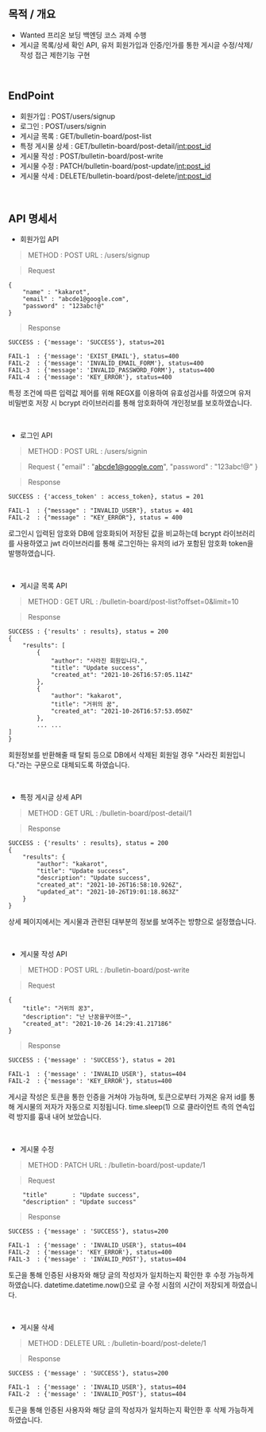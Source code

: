 ## 목적 / 개요

- Wanted 프리온 보딩 백엔딩 코스 과제 수행
- 게시글 목록/상세 확인 API, 유저 회원가입과 인증/인가를 통한 게시글 수정/삭제/작성 접근 제한기능 구현

<br>

## EndPoint

- 회원가입         : POST/users/signup 
- 로그인           : POST/users/signin
- 게시글 목록      : GET/bulletin-board/post-list
- 특정 게시물 상세 : GET/bulletin-board/post-detail/<int:post_id>
- 게시물 작성      : POST/bulletin-board/post-write
- 게시물 수정      : PATCH/bulletin-board/post-update/<int:post_id>
- 게시물 삭세      : DELETE/bulletin-board/post-delete/<int:post_id>

<br>

## API 명세서

- 회원가입 API
> METHOD : POST
> URL : /users/signup 

> Request
```
{
    "name" : "kakarot",
    "email" : "abcde1@google.com",
    "password" : "123abc!@"
}
```

> Response
```
SUCCESS : {'message': 'SUCCESS'}, status=201

FAIL-1  : {'message': 'EXIST_EMAIL'}, status=400
FAIL-2  : {'message': 'INVALID_EMAIL_FORM'}, status=400
FAIL-3  : {'message': 'INVALID_PASSWORD_FORM'}, status=400
FAIL-4  : {'message': 'KEY_ERROR'}, status=400
```
특정 조건에 따른 입력값 제어를 위해 REGX를 이용하여 유효성검사를 하였으며
유저 비밀번호 저장 시 bcrypt 라이브러리를 통해 암호화하여 개인정보를 보호하였습니다.

<br>

- 로그인 API
> METHOD : POST
> URL : /users/signin

> Request
{
    "email" : "abcde1@google.com",
    "password" : "123abc!@"
}

> Response
```
SUCCESS : {'access_token' : access_token}, status = 201

FAIL-1  : {"message" : "INVALID_USER"}, status = 401
FAIL-2  : {"message" : "KEY_ERROR"}, status = 400
```
로그인시 입력된 암호와 DB에 암호화되어 저장된 값을 비교하는데 bcrypt 라이브러리를 사용하였고
jwt 라이브러리를 통해 로그인하는 유저의 id가 포함된 암호화 token을 발행하였습니다.

<br>

- 게시글 목록 API
> METHOD : GET
> URL : /bulletin-board/post-list?offset=0&limit=10

> Response
```
SUCCESS : {'results' : results}, status = 200
{
    "results": [
        {
            "author": "사라진 회원입니다.",
            "title": "Update success",
            "created_at": "2021-10-26T16:57:05.114Z"
        },
        {
            "author": "kakarot",
            "title": "거위의 꿈",
            "created_at": "2021-10-26T16:57:53.050Z"
        },
        ... ...
]
}
```
회원정보를 반환해줄 때 탈퇴 등으로 DB에서 삭제된 회원일 경우
"사라진 회원입니다."라는 구문으로 대체되도록 하였습니다.

<br>

- 특정 게시글 상세 API
> METHOD : GET
> URL : /bulletin-board/post-detail/1

> Response
```
SUCCESS : {'results' : results}, status = 200
{
    "results": {
        "author": "kakarot",
        "title": "Update success",
        "description": "Update success",
        "created_at": "2021-10-26T16:58:10.926Z",
        "updated_at": "2021-10-26T19:01:18.863Z"
    }
}
```
상세 페이지에서는 게시물과 관련된 대부분의 정보를 보여주는 방향으로 설정했습니다.

<br>

- 게시물 작성 API
> METHOD : POST
> URL : /bulletin-board/post-write

> Request
```
{
    "title": "거위의 꿈3",
    "description": "난 난꿈을꾸어쬬~",
    "created_at": "2021-10-26 14:29:41.217186"
}
```

> Response
```
SUCCESS : {'message' : 'SUCCESS'}, status = 201

FAIL-1  : {'message' : 'INVALID_USER'}, status=404
FAIL-2  : {'message': 'KEY_ERROR'}, status=400
```
게시글 작성은 토큰을 통한 인증을 거쳐야 가능하며, 토큰으로부터 가져온 유저 id를 통해
게시물의 저자가 자동으로 지정됩니다.
time.sleep(1) 으로 클라이언트 측의 연속입력 방지를 흉내 내어 보았습니다.

<br>

- 게시물 수정
> METHOD : PATCH
> URL : /bulletin-board/post-update/1

> Request
```
    "title"       : "Update success",
    "description" : "Update success"
```

> Response
```
SUCCESS : {'message' : 'SUCCESS'}, status=200

FAIL-1  : {'message' : 'INVALID_USER'}, status=404
FAIL-2  : {'message': 'KEY_ERROR'}, status=400
FAIL-3  : {'message' : 'INVALID_POST'}, status=404
```
토근을 통해 인증된 사용자와 해당 글의 작성자가 일치하는지 확인한 후 수정 가능하게 하였습니다.
datetime.datetime.now()으로 글 수정 시점의 시간이 저장되게 하였습니다.

<br>

- 게시물 삭세
> METHOD : DELETE
> URL : /bulletin-board/post-delete/1

> Response
```
SUCCESS : {'message' : 'SUCCESS'}, status=200

FAIL-1  : {'message' : 'INVALID_USER'}, status=404
FAIL-2  : {'message' : 'INVALID_POST'}, status=404
```
토근을 통해 인증된 사용자와 해당 글의 작성자가 일치하는지 확인한 후 삭제 가능하게 하였습니다.